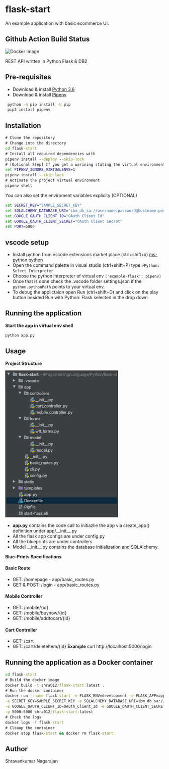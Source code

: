 # flask-start
An example application with basic ecommerce UI.

## Github Action Build Status

![Docker Image](https://github.com/Learn-And-Earn/flask-start/workflows/Docker%20Image/badge.svg?branch=master)

REST API written in Python Flask & DB2

## Pre-requisites

- Download & install [Python 3.6](https://www.python.org/downloads/)
- Download & install [Pipenv](https://docs.pipenv.org/)

```cmd
 python -m pip install -U pip
 pip3 install pipenv
```

## Installation

```cmd
# Clone the repository
# Change into the directory
cd flask-start
# Install all required dependencies with
pipenv install --deploy --skip-lock
# [Optional Step] If you get a warining stating the virtual environment path dosent exist
set PIPENV_IGNORE_VIRTUALENVS=1
pipenv install --skip-lock
# Activate the project virtual environment
pipenv shell
```

You can also set the enviroment variables explicity (OPTIONAL)

```cmd
set SECRET_KEY="SAMPLE_SECRET_KEY"
set SQLALCHEMY_DATABASE_URI="ibm_db_sa://username:password@hostname:port/databasename"
set GOOGLE_OAUTH_CLIENT_ID="OAuth Client Id"
set GOOGLE_OAUTH_CLIENT_SECRET="OAuth Client Secret"
set PORT=5000
```

## vscode setup

- Install python from vscode extensions market place (ctrl+shift+x) [ms-python.python](https://marketplace.visualstudio.com/items?itemName=ms-python.python)
- Open the command palette in visual studio (ctrl+shift+P) type `>Python: Select Interpreter`
- Choose the python interpreter of virtual env `('example-flask': pipenv)`
- Once that is done check the .vscode folder settings.json if the `python.pythonPath` points to your virtual env.
- To debug the applictaion open Run (ctrl+shift+D) and click on the play button besided Run with Python: Flask selected in the drop down.

## Running the application

**Start the app in virtual env shell**

```cmd
python app.py
```

## Usage

**Project Structure**

![Project Structure Example](https://raw.githubusercontent.com/Learn-And-Earn/flask-start/master/docs/images/flask-start-project-structure.png)

- __app.py__ contains the code call to initiazlie the app via create_app() definition under app/&#95;&#95;init__.py
- All the flask app configs are under config.py
- All the blueprints are under controllers
- Model &#95;&#95;init__.py contains the database initialization and SQLAlchemy.

**Blue-Prints Specifications**
#### Basic Route
- GET: /homepage - app/basic_routes.py
- GET & POST: /login - app/basic_routes.py
#### Mobile Controller
- GET: /mobile/{id}
- GET: /mobile/buynow/{id}
- GET: /mobile/addtocart/{id}
#### Cart Controller
- GET: /cart 
- GET: /cart/deleteItem/{id}
**Example**
curl http://localhost:5000/login

## Running the application as a Docker container

```cmd
cd flask-start
# Build the docker image
docker build -t shra012/flask-start:latest .
# Run the docker container
docker run --name flask-start -e FLASK_ENV=development -e FLASK_APP=app.py \
-e SECRET_KEY=SAMPLE_SECRET_KEY -e SQLALCHEMY_DATABASE_URI=ibm_db_sa://username:password@hostname:port/databasename \
-e GOOGLE_OAUTH_CLIENT_ID=OAuth_Client_Id -e GOOGLE_OAUTH_CLIENT_SECRET=OAuth_Client_Secret \
-p 5000:5000 shra012/flask-start:latest
# Check the logs
docker logs -f flask-start
# Cleaup the container
docker stop flask-start && docker rm flask-start
```

## Author

Shravankumar Nagarajan
